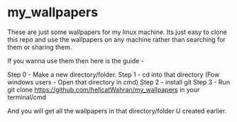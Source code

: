 # my_wallpapers
These are just some wallpapers for my linux machine.
Its just easy to clone this repo and use the wallpapers on any machine rather than searching for them or sharing them.


If you wanna use them then here is the guide -

Step 0 - Make a new directory/folder.
Step 1 - cd into that directory (Fow windows users - Open that directory in cmd)
Step 2 - install git
Step 3 - Run 
git clone https://github.com/hellcatWahran/my_wallpapers
in your terminal/cmd

And you will get all the wallpapers in that directory/folder U created earlier.
